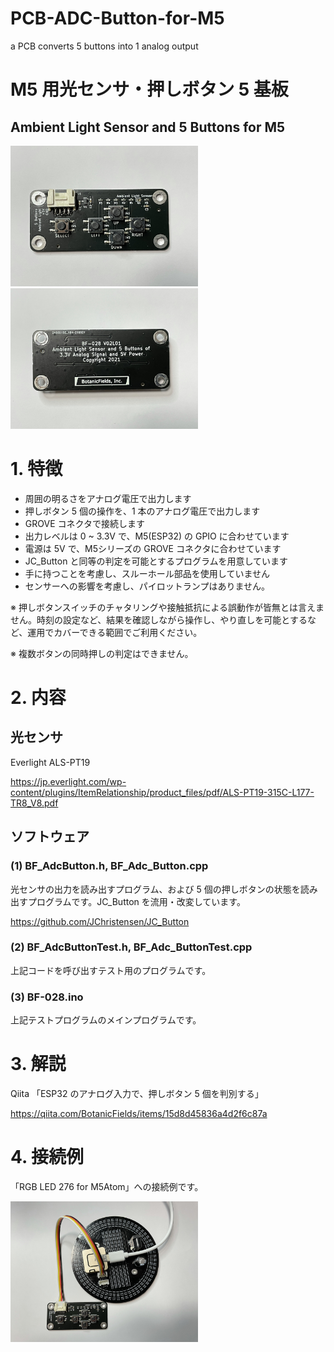 # PCB-ADC-Button-for-M5
a PCB converts 5 buttons into 1 analog output


# M5 用光センサ・押しボタン 5 基板
## Ambient Light Sensor and 5 Buttons for M5

<img src="./image/front.JPEG" width=300>
<img src="./image/back.JPEG" width=300>

# 1. 特徴

- 周囲の明るさをアナログ電圧で出力します
- 押しボタン 5 個の操作を、1 本のアナログ電圧で出力します
- GROVE コネクタで接続します
- 出力レベルは 0 ~ 3.3V で、M5(ESP32) の GPIO に合わせています
- 電源は 5V で、M5シリーズの GROVE コネクタに合わせています
- JC_Button と同等の判定を可能とするプログラムを用意しています
- 手に持つことを考慮し、スルーホール部品を使用していません
- センサーへの影響を考慮し、パイロットランプはありません。

※ 押しボタンスイッチのチャタリングや接触抵抗による誤動作が皆無とは言えません。時刻の設定など、結果を確認しながら操作し、やり直しを可能とするなど、運用でカバーできる範囲でご利用ください。

※ 複数ボタンの同時押しの判定はできません。

# 2. 内容

## 光センサ
Everlight ALS-PT19

https://jp.everlight.com/wp-content/plugins/ItemRelationship/product_files/pdf/ALS-PT19-315C-L177-TR8_V8.pdf

## ソフトウェア

### (1) BF_AdcButton.h, BF_Adc_Button.cpp
光センサの出力を読み出すプログラム、および 5 個の押しボタンの状態を読み出すプログラムです。JC_Button を流用・改変しています。

https://github.com/JChristensen/JC_Button

### (2) BF_AdcButtonTest.h, BF_Adc_ButtonTest.cpp
上記コードを呼び出すテスト用のプログラムです。

### (3) BF-028.ino
上記テストプログラムのメインプログラムです。

# 3. 解説
Qiita 「ESP32 のアナログ入力で、押しボタン 5 個を判別する」

https://qiita.com/BotanicFields/items/15d8d45836a4d2f6c87a

# 4. 接続例
「RGB LED 276 for M5Atom」への接続例です。

<img src="./image/example.JPEG" width=300>
